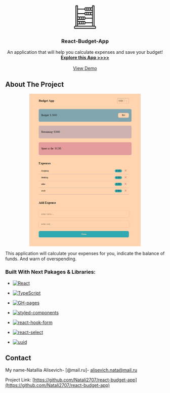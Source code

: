 <a name="react-budget-app"></a>

<br />
<div align="center">
  <a href="https://github.com/Natali2707/react-budget-app">
    <img src="/preview/calculator.png" alt="Logo" width="80" height="80">
  </a>

  <h3 align="center">React-Budget-App</h3>

  <p align="center">
    An application that will help you calculate expenses and save your budget!
    <br />
    <a href="https://github.com/Natali2707/react-budget-app"><strong>Explore this App >>>></strong></a>
    <br />
    <br />
    <a href="https://natali2707.github.io/react-budget-app/">View Demo</a>
  </p>
</div>

## About The Project

<img src="/preview/view-budget-app.png" style="width: 70%; margin: 0 auto!important; display: block!important;">

This application will calculate your expenses for you, indicate the balance of funds. And warn of overspending.

### Built With Next Pakages & Libraries:

[React.js]: https://img.shields.io/badge/React-20232A?style=for-the-badge&logo=react&logoColor=61DAFB
[React-url]: https://reactjs.org/
[TypeScript.js]: https://img.shields.io/badge/TypeScript-20232A?style=for-the-badge&logo=typescript&logoColor=61DAFB
[TypeScript-url]: https://www.typescriptlang.org/
[GH-pages.js]: https://img.shields.io/badge/GH-pages-20232A?style=for-the-badge&logo=gh-pages&logoColor=61DAFB
[GH-pages-url]: https://docs.github.com/en/pages
[styled-components.js]: https://img.shields.io/badge/Styled%20Components-20232A?style=for-the-badge&logo=Styled%20Components&logoColor=61DAFB
[styled-components-url]: https://styled-components.com/
[react-hook-form.js]: https://img.shields.io/badge/React%20Hook%20Form-20232A?style=for-the-badge&logo=React%20Hook%20Form&logoColor=61DAFB
[react-hook-form-url]: https://react-hook-form.com/
[react-select.js]: https://img.shields.io/badge/React%20Select-20232A?style=for-the-badge&logo=React%20Select&logoColor=61DAFB
[react-select-url]: https://react-select.com/home
[uuid.js]: https://img.shields.io/badge/UUID-20232A?style=for-the-badge&logo=UUID&logoColor=61DAFB
[uuid-url]: https://www.npmjs.com/package/uuid

- [![React][React.js]][React-url]

- [![TypeScript][TypeScript.js]][TypeScript-url]
- [![GH-pages][GH-pages.js]][GH-pages-url]
- [![styled-components][styled-components.js]][styled-components-url]
- [![react-hook-form][react-hook-form.js]][react-hook-form-url]
- [![react-select][react-select.js]][react-select-url]
- [![uuid][uuid.js]][uuid-url]

## Contact

My name-Natallia Alisevich- [@mail.ru]- alisevich.nata@mail.ru

Project Link: [https://github.com/Natali2707/react-budget-app](https://github.com/Natali2707/react-budget-app)
